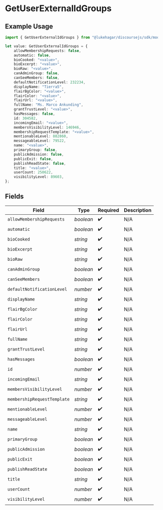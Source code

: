 # GetUserExternalIdGroups

## Example Usage

```typescript
import { GetUserExternalIdGroups } from "@lukehagar/discoursejs/sdk/models/operations";

let value: GetUserExternalIdGroups = {
    allowMembershipRequests: false,
    automatic: false,
    bioCooked: "<value>",
    bioExcerpt: "<value>",
    bioRaw: "<value>",
    canAdminGroup: false,
    canSeeMembers: false,
    defaultNotificationLevel: 232234,
    displayName: "Tierra5",
    flairBgColor: "<value>",
    flairColor: "<value>",
    flairUrl: "<value>",
    fullName: "Ms. Marco Ankunding",
    grantTrustLevel: "<value>",
    hasMessages: false,
    id: 304582,
    incomingEmail: "<value>",
    membersVisibilityLevel: 146946,
    membershipRequestTemplate: "<value>",
    mentionableLevel: 882860,
    messageableLevel: 79522,
    name: "<value>",
    primaryGroup: false,
    publicAdmission: false,
    publicExit: false,
    publishReadState: false,
    title: "<value>",
    userCount: 250622,
    visibilityLevel: 89603,
};
```

## Fields

| Field                       | Type                        | Required                    | Description                 |
| --------------------------- | --------------------------- | --------------------------- | --------------------------- |
| `allowMembershipRequests`   | *boolean*                   | :heavy_check_mark:          | N/A                         |
| `automatic`                 | *boolean*                   | :heavy_check_mark:          | N/A                         |
| `bioCooked`                 | *string*                    | :heavy_check_mark:          | N/A                         |
| `bioExcerpt`                | *string*                    | :heavy_check_mark:          | N/A                         |
| `bioRaw`                    | *string*                    | :heavy_check_mark:          | N/A                         |
| `canAdminGroup`             | *boolean*                   | :heavy_check_mark:          | N/A                         |
| `canSeeMembers`             | *boolean*                   | :heavy_check_mark:          | N/A                         |
| `defaultNotificationLevel`  | *number*                    | :heavy_check_mark:          | N/A                         |
| `displayName`               | *string*                    | :heavy_check_mark:          | N/A                         |
| `flairBgColor`              | *string*                    | :heavy_check_mark:          | N/A                         |
| `flairColor`                | *string*                    | :heavy_check_mark:          | N/A                         |
| `flairUrl`                  | *string*                    | :heavy_check_mark:          | N/A                         |
| `fullName`                  | *string*                    | :heavy_check_mark:          | N/A                         |
| `grantTrustLevel`           | *string*                    | :heavy_check_mark:          | N/A                         |
| `hasMessages`               | *boolean*                   | :heavy_check_mark:          | N/A                         |
| `id`                        | *number*                    | :heavy_check_mark:          | N/A                         |
| `incomingEmail`             | *string*                    | :heavy_check_mark:          | N/A                         |
| `membersVisibilityLevel`    | *number*                    | :heavy_check_mark:          | N/A                         |
| `membershipRequestTemplate` | *string*                    | :heavy_check_mark:          | N/A                         |
| `mentionableLevel`          | *number*                    | :heavy_check_mark:          | N/A                         |
| `messageableLevel`          | *number*                    | :heavy_check_mark:          | N/A                         |
| `name`                      | *string*                    | :heavy_check_mark:          | N/A                         |
| `primaryGroup`              | *boolean*                   | :heavy_check_mark:          | N/A                         |
| `publicAdmission`           | *boolean*                   | :heavy_check_mark:          | N/A                         |
| `publicExit`                | *boolean*                   | :heavy_check_mark:          | N/A                         |
| `publishReadState`          | *boolean*                   | :heavy_check_mark:          | N/A                         |
| `title`                     | *string*                    | :heavy_check_mark:          | N/A                         |
| `userCount`                 | *number*                    | :heavy_check_mark:          | N/A                         |
| `visibilityLevel`           | *number*                    | :heavy_check_mark:          | N/A                         |